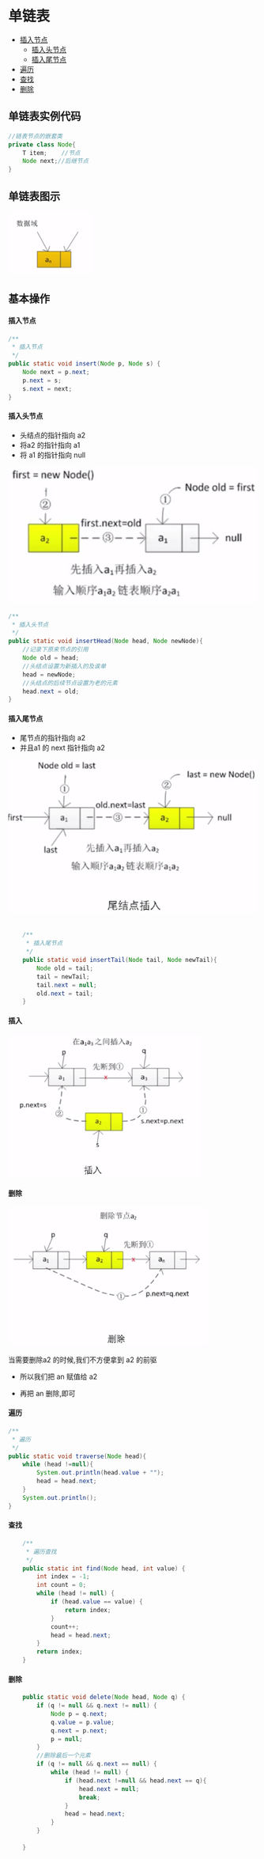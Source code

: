 # 单链表

- [插入节点](#插入节点)
  - [插入头节点](#插入头节点)
  - [插入尾节点](#插入尾节点)
- [遍历](#遍历)
- [查找](#查找)
- [删除](#删除)

## 单链表实例代码

```java
//链表节点的嵌套类
private class Node{
	T item;	   //节点
    Node next;//后继节点
}
```

## 单链表图示

![image-20200810111958620](../../../assets/image-20200810111958620.png)

## 基本操作

#### 插入节点

```java
/**
 * 插入节点
 */
public static void insert(Node p, Node s) {
    Node next = p.next;
    p.next = s;
    s.next = next;
}
```

#### 插入头节点

- 头结点的指针指向 a2
- 将a2 的指针指向 a1
- 将 a1 的指针指向 null

![image-20200810115929617](../../../assets/image-20200810115929617.png)

```java
/**
 * 插入头节点
 */
public static void insertHead(Node head, Node newNode){
    //记录下原来节点的引用
    Node old = head;
    //头结点设置为新插入的及诶单
    head = newNode;
    //头结点的后续节点设置为老的元素
    head.next = old;
}
```


#### 插入尾节点

- 尾节点的指针指向 a2
- 并且a1 的 next 指针指向 a2

![image-20200810120031575](../../../assets/image-20200810120031575.png)

```java

    /**
     * 插入尾节点
     */
    public static void insertTail(Node tail, Node newTail){
        Node old = tail;
        tail = newTail;
        tail.next = null;
        old.next = tail;
    }

```



#### 插入





![image-20200810120300608](../../../assets/image-20200810120300608.png)

#### 删除

![image-20200810120309187](../../../assets/image-20200810120309187.png)

当需要删除a2 的时候,我们不方便拿到 a2 的前驱

- 所以我们把 an 赋值给 a2

- 再把 an 删除,即可

#### 遍历

```java
/**
 * 遍历
 */
public static void traverse(Node head){
    while (head !=null){
        System.out.println(head.value + "");
        head = head.next;
    }
    System.out.println();
}
```

#### 查找

```java
    /**
     * 遍历查找
     */
    public static int find(Node head, int value) {
        int index = -1;
        int count = 0;
        while (head != null) {
            if (head.value == value) {
                return index;
            }
            count++;
            head = head.next;
        }
        return index;
    }
```

#### 删除

```java
    public static void delete(Node head, Node q) {
        if (q != null && q.next != null) {
            Node p = q.next;
            q.value = p.value;
            q.next = p.next;
            p = null;
        }
        //删除最后一个元素
        if (q != null && q.next == null) {
            while (head != null) {
                if (head.next !=null && head.next == q){
                    head.next = null;
                    break;
                }
                head = head.next;
            }
        }

    }
```


